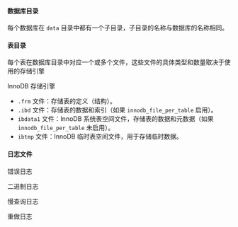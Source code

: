 #### 数据库目录

每个数据库在 `data` 目录中都有一个子目录，子目录的名称与数据库的名称相同。

#### 表目录

每个表在数据库目录中对应一个或多个文件，这些文件的具体类型和数量取决于使用的存储引擎

InnoDB 存储引擎

- `.frm` 文件：存储表的定义（结构）。
- `.ibd` 文件：存储表的数据和索引（如果 `innodb_file_per_table` 启用）。
- `ibdata1` 文件：InnoDB 系统表空间文件，存储表的数据和元数据（如果 `innodb_file_per_table` 未启用）。
- `ibtmp` 文件：InnoDB 临时表空间文件，用于存储临时数据。

#### 日志文件

错误日志

二进制日志

慢查询日志

重做日志